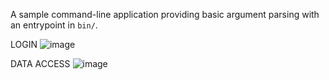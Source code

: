 A sample command-line application providing basic argument parsing with an entrypoint in `bin/`.


LOGIN
![image](https://github.com/user-attachments/assets/e1175573-80b0-428c-8b0c-1c101cd637d2)

DATA ACCESS
![image](https://github.com/user-attachments/assets/9f4f09c6-0224-4121-8b8a-e01bb1f76cfd)

